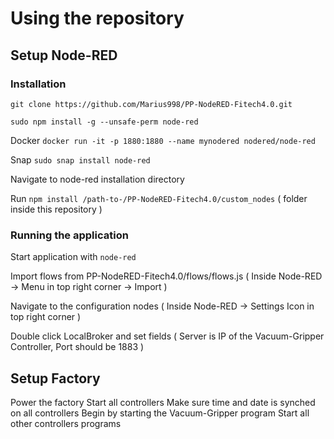 # Using the repository

## Setup Node-RED  
### Installation 

`git clone https://github.com/Marius998/PP-NodeRED-Fitech4.0.git`

`sudo npm install -g --unsafe-perm node-red`

Docker `docker run -it -p 1880:1880 --name mynodered nodered/node-red`

Snap `sudo snap install node-red`

Navigate to node-red installation directory 

Run `npm install /path-to-/PP-NodeRED-Fitech4.0/custom_nodes` ( folder inside this repository )


### Running the application

Start application with `node-red`

Import flows from PP-NodeRED-Fitech4.0/flows/flows.js ( Inside Node-RED -> Menu in top right corner -> Import )

Navigate to the configuration nodes ( Inside Node-RED -> Settings Icon in top right corner )

Double click LocalBroker and set fields ( Server is IP of the Vacuum-Gripper Controller, Port should be 1883 )


## Setup Factory  
Power the factory
Start all controllers
Make sure time and date is synched on all controllers
Begin by starting the Vacuum-Gripper program
Start all other controllers programs



